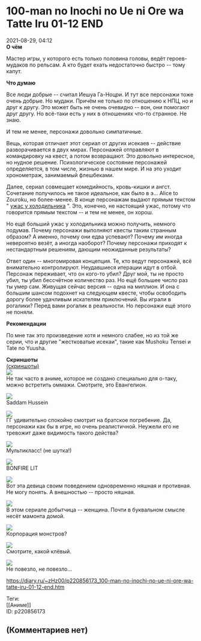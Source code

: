 100-man no Inochi no Ue ni Ore wa Tatte Iru 01-12 END
=====================================================

  
2021-08-29, 04:12  
  **О чём**    
   
 Мастер игры, у которого есть только половина головы, ведёт героев-мудаков по рельсам. А кто будет ехать недостаточно быстро -- тому капут.   
   
  **Что думаю**    
   
 Все люди добрые -- считал Иешуа Га-Ноцри. И тут все персонажи тоже очень добрые. Но мудаки. Причём не только по отношению к НПЦ, но и друг к другу. Это может быть не очень очевидно -- вон, они помогают друг другу. Но всё-таки есть у них в отношениях что-то странное. Не знаю.   
   
 И тем не менее, персонажи довольно симпатичные.   
   
 Вещь, которая отличает этот сериал от других исекаев -- действие разворачивается в двух мирах. Персонажей отправляют в командировку на квест, а потом возвращают. Это довольно интересное, но нудное решение. Психологическое состояние персонажей определяется, в том числе, жизнью в нашем мире. И на это уходит хронометраж, занимаемый флешбеками.   
   
 Далее, сериал совмещает комедийность, кровь-кишки и ангст. Сочетание получилось не такое идеальное, как было в э... Alice to Zouroku, но более-менее. В конце персонажам выдают прямым текстом "  [ужас у холодильника](https://posmotre.li/%D0%A3%D0%B6%D0%B0%D1%81_%D1%83_%D1%85%D0%BE%D0%BB%D0%BE%D0%B4%D0%B8%D0%BB%D1%8C%D0%BD%D0%B8%D0%BA%D0%B0)  ". Это, конечно, не настоящий ужас, потому что говорится прямым текстом -- и тем не менее, он хорош.   
   
 Но ещё больший ужас у холодильника можно получить, немного подумав. Почему персонажи выполняют квесты таким странным образом? А именно, почему они едва успевают? Почему им иногда невероятно везёт, а иногда наоборот? Почему персонажи приходят к нестандартным решениям, дающим неожиданные результаты?   
   
 Ответ один -- многомировая концепция. Те, кто ведут персонажей, всё внимательно контролируют. Неудавшиеся итерации идут в отбой. Персонаж переживает, что он кого-то убил? Друг мой, ты не просто убил, ты убил бессчётное количество раз. Но ещё большее число раз ты умер сам. Живущая сейчас версия -- одна на миллион. И она с большим шансом подохнет на следующем квесте, чтобы освободить дорогу более удачливым искателям приключений. Вы играли в рогалики? Перед вами рогалик в реальности. Но персонажи ещё этого не поняли.   
   
  **Рекомендации**    
   
 По мне так это произведение хотя и немного слабее, но из той же серии, что и другие "жестковатые исекаи", такие как Mushoku Tensei и Tate no Yuusha.   
   
  **Скриншоты**    
  [(скриншоты)](https://zHz00.diary.ru/p220856173.htm?index=1#linkmore220856173m1)       
  [![](pics/59f2695a2367t.jpg)](https://b.radikal.ru/b10/2108/4c/59f2695a2367.jpg)    
 Не так часто в аниме, которое не создано специально для о-таку, можно встретить оммажи. Смотрите, это Евангелион.   
   
  [![](pics/8a5efeaf4765t.jpg)](https://b.radikal.ru/b22/2108/03/8a5efeaf4765.jpg)    
 Saddam Hussein   
   
  [![](pics/fb416c8fe237t.jpg)](https://b.radikal.ru/b25/2108/42/fb416c8fe237.jpg)    
 ГГ удивительно спокойно смотрит на братское погребение. Да, персонажи как бы в игре, но очень реалистичной. Неужели его не тревожит даже видимость такого действа?   
   
  [![](pics/0e7ec47fcff3t.jpg)](https://b.radikal.ru/b28/2108/7e/0e7ec47fcff3.jpg)    
 Мультикласс! (не шутка!)   
   
  [![](pics/49370ae7bae3t.jpg)](https://c.radikal.ru/c03/2108/75/49370ae7bae3.jpg)    
 BONFIRE LIT   
   
  [![](pics/59b785fed82dt.jpg)](https://c.radikal.ru/c40/2108/35/59b785fed82d.jpg)    
 Вот эта девица своим поведением одновременно няшная и противная. Не могу понять. А внешностью -- просто няшная.   
   
  [![](pics/2175bbf412d1t.jpg)](https://c.radikal.ru/c43/2108/e8/2175bbf412d1.jpg)    
 В этом сериале добытчица -- женщина. Почти в буквальном смысле несёт мамонта домой.   
   
  [![](pics/9b5529bb8eb4t.jpg)](https://c.radikal.ru/c17/2108/cd/9b5529bb8eb4.jpg)    
 Корпорация монстров?   
   
  [![](pics/ec6083793e47t.jpg)](https://c.radikal.ru/c21/2108/6b/ec6083793e47.jpg)    
 Смотрите, какой клёвый.   
   
  [![](pics/4140f2f3520ct.jpg)](https://c.radikal.ru/c29/2108/08/4140f2f3520c.jpg)    
 Не повезло, не повезло...   
      
  
<https://diary.ru/~zHz00/p220856173_100-man-no-inochi-no-ue-ni-ore-wa-tatte-iru-01-12-end.htm>  
  
Теги:  
[[Аниме]]  
ID: p220856173  


(Комментариев нет)
------------------